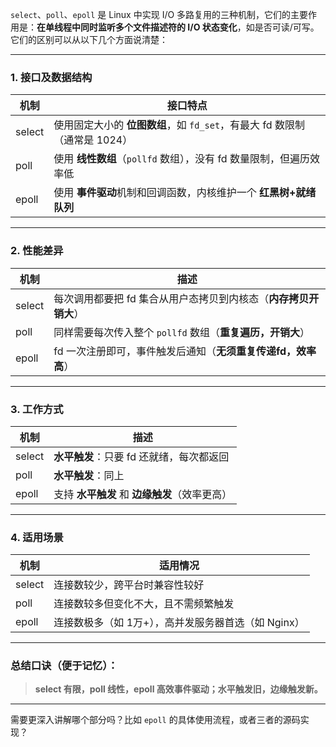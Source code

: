 `select`、`poll`、`epoll` 是 Linux 中实现 I/O 多路复用的三种机制，它们的主要作用是：**在单线程中同时监听多个文件描述符的 I/O 状态变化**，如是否可读/可写。它们的区别可以从以下几个方面说清楚：

---

### 1. **接口及数据结构**
| 机制     | 接口特点                                               |
|----------|--------------------------------------------------------|
| select   | 使用固定大小的 **位图数组**，如 `fd_set`，有最大 fd 数限制（通常是 1024） |
| poll     | 使用 **线性数组**（`pollfd` 数组），没有 fd 数量限制，但遍历效率低     |
| epoll    | 使用 **事件驱动**机制和回调函数，内核维护一个 **红黑树+就绪队列**    |

---

### 2. **性能差异**
| 机制     | 描述                                                   |
|----------|--------------------------------------------------------|
| select   | 每次调用都要把 fd 集合从用户态拷贝到内核态（**内存拷贝开销大**）        |
| poll     | 同样需要每次传入整个 `pollfd` 数组（**重复遍历，开销大**）               |
| epoll    | fd 一次注册即可，事件触发后通知（**无须重复传递fd，效率高**）             |

---

### 3. **工作方式**
| 机制     | 描述                                           |
|----------|------------------------------------------------|
| select   | **水平触发**：只要 fd 还就绪，每次都返回         |
| poll     | **水平触发**：同上                             |
| epoll    | 支持 **水平触发** 和 **边缘触发**（效率更高）    |

---

### 4. **适用场景**
| 机制     | 适用情况                                           |
|----------|--------------------------------------------------|
| select   | 连接数较少，跨平台时兼容性较好                      |
| poll     | 连接数较多但变化不大，且不需频繁触发                 |
| epoll    | 连接数极多（如 1万+），高并发服务器首选（如 Nginx）  |

---

### 总结口诀（便于记忆）：
> **select 有限，poll 线性，epoll 高效事件驱动；水平触发旧，边缘触发新。**

---

需要更深入讲解哪个部分吗？比如 `epoll` 的具体使用流程，或者三者的源码实现？